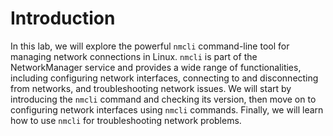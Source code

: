 # Introduction

In this lab, we will explore the powerful `nmcli` command-line tool for managing network connections in Linux. `nmcli` is part of the NetworkManager service and provides a wide range of functionalities, including configuring network interfaces, connecting to and disconnecting from networks, and troubleshooting network issues. We will start by introducing the `nmcli` command and checking its version, then move on to configuring network interfaces using `nmcli` commands. Finally, we will learn how to use `nmcli` for troubleshooting network problems.

